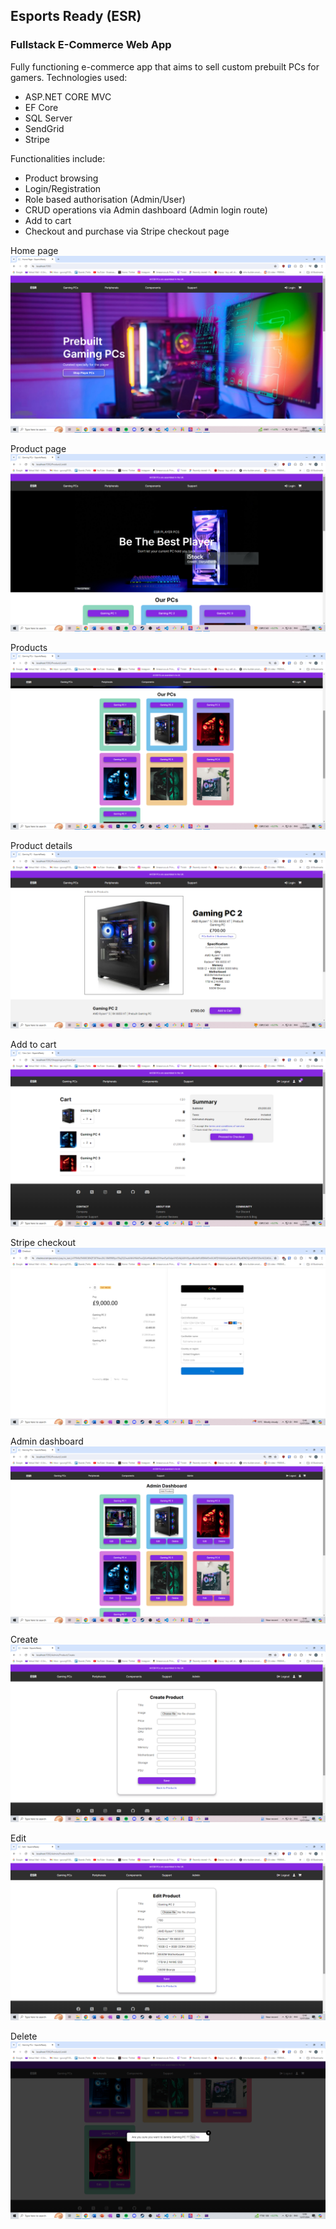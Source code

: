 ## Esports Ready (ESR)

### Fullstack E-Commerce Web App

Fully functioning e-commerce app that aims to sell custom prebuilt PCs for gamers.
Technologies used:

- ASP.NET CORE MVC
- EF Core
- SQL Server
- SendGrid
- Stripe

Functionalities include:

- Product browsing
- Login/Registration
- Role based authorisation (Admin/User)
- CRUD operations via Admin dashboard (Admin login route)
- Add to cart
- Checkout and purchase via Stripe checkout page

Home page
![alt text](EsportsReady/docs/images/homepage.png)

Product page
![alt text](EsportsReady/docs/images/product-page.png)

Products
![alt text](EsportsReady/docs/images/products.png)

Product details
![alt text](EsportsReady/docs/images/product-details.png)

Add to cart
![alt text](EsportsReady/docs/images/cart.png)

Stripe checkout
![alt text](EsportsReady/docs/images/stripe-checkout.png)

Admin dashboard
![alt text](EsportsReady/docs/images/admin-dash.png)

Create
![alt text](EsportsReady/docs/images/create.png)

Edit
![alt text](EsportsReady/docs/images/edit.png)

Delete
![alt text](EsportsReady/docs/images/delete.png)
